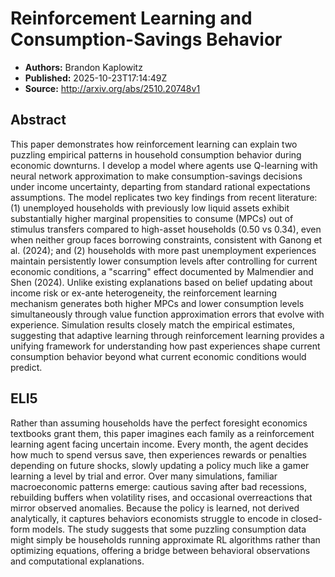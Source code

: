 # Reinforcement Learning and Consumption-Savings Behavior

- **Authors:** Brandon Kaplowitz
- **Published:** 2025-10-23T17:14:49Z
- **Source:** http://arxiv.org/abs/2510.20748v1

## Abstract
This paper demonstrates how reinforcement learning can explain two puzzling
empirical patterns in household consumption behavior during economic downturns.
I develop a model where agents use Q-learning with neural network approximation
to make consumption-savings decisions under income uncertainty, departing from
standard rational expectations assumptions. The model replicates two key
findings from recent literature: (1) unemployed households with previously low
liquid assets exhibit substantially higher marginal propensities to consume
(MPCs) out of stimulus transfers compared to high-asset households (0.50 vs
0.34), even when neither group faces borrowing constraints, consistent with
Ganong et al. (2024); and (2) households with more past unemployment
experiences maintain persistently lower consumption levels after controlling
for current economic conditions, a "scarring" effect documented by Malmendier
and Shen (2024). Unlike existing explanations based on belief updating about
income risk or ex-ante heterogeneity, the reinforcement learning mechanism
generates both higher MPCs and lower consumption levels simultaneously through
value function approximation errors that evolve with experience. Simulation
results closely match the empirical estimates, suggesting that adaptive
learning through reinforcement learning provides a unifying framework for
understanding how past experiences shape current consumption behavior beyond
what current economic conditions would predict.

## ELI5
Rather than assuming households have the perfect foresight economics textbooks grant them, this paper imagines each family as a reinforcement learning agent facing uncertain income. Every month, the agent decides how much to spend versus save, then experiences rewards or penalties depending on future shocks, slowly updating a policy much like a gamer learning a level by trial and error. Over many simulations, familiar macroeconomic patterns emerge: cautious saving after bad recessions, rebuilding buffers when volatility rises, and occasional overreactions that mirror observed anomalies. Because the policy is learned, not derived analytically, it captures behaviors economists struggle to encode in closed-form models. The study suggests that some puzzling consumption data might simply be households running approximate RL algorithms rather than optimizing equations, offering a bridge between behavioral observations and computational explanations.
